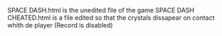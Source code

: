 SPACE DASH.html is the unedited file of the game
SPACE DASH CHEATED.html is a file edited so that the crystals dissapear on contact whith de player  (Record is disabled)

